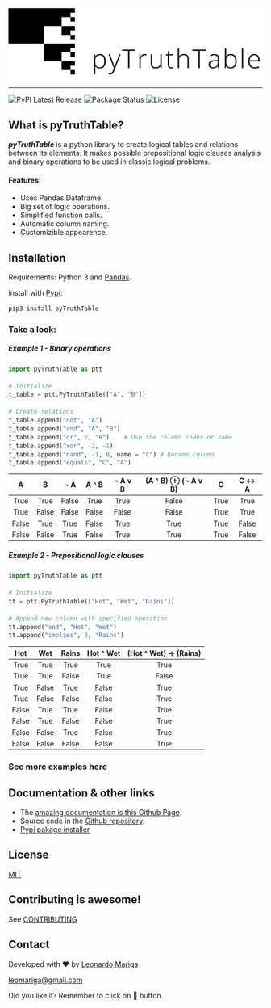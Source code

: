 <div align="center">
  <img src="https://raw.githubusercontent.com/leomariga/pyTruthTable/master/doc/logo.png"><br>
</div>

-----------------
[![PyPI Latest Release](https://img.shields.io/pypi/v/pyTruthTable.svg?style=for-the-badge)](https://pypi.org/project/pyTruthTable/)
[![Package Status](https://img.shields.io/pypi/status/pyTruthTable?style=for-the-badge)](https://pypi.org/project/pyTruthTable/)
[![License](https://img.shields.io/pypi/l/pyTruthTable.svg?style=for-the-badge)](https://github.com/leomariga/pyTruthTable/blob/master/LICENSE)

## What is pyTruthTable?
**_pyTruthTable_** is a python library to create logical tables and relations between its elements. It makes possible prepositional logic clauses analysis and  binary operations to be used in classic logical problems.

#### Features:
 - Uses Pandas Dataframe.
 - Big set of logic operations.
 - Simplified function calls.
 - Automatic column naming.
 - Customizible appearence.


## Installation
Requirements: Python 3 and [Pandas](https://github.com/pandas-dev/pandas).

Install with [Pypi](https://pypi.org/project/pyTruthTable/):

```sh
pip3 install pyTruthTable
```

### Take a look: 

##### Example 1 - Binary operations

``` python
import pyTruthTable as ptt

# Initialize
t_table = ptt.PyTruthTable(["A", "B"])

# Create relations
t_table.append("not", "A")
t_table.append("and", "A", "B")
t_table.append("or", 2, "B")    # Use the column index or name
t_table.append("xor", -2, -1)
t_table.append("nand", -1, 0, name = "C") # Rename column
t_table.append("equals", "C", "A")
```

|   A   |   B   |  ¬ A  | A ^ B | ¬ A v B | (A ^ B) ⊕ (¬ A v B) |   C  | C ↔ A |
|:-----:|:-----:|:-----:|:-----:|:-------:|:-------------------:|:----:|:-----:|
|  True |  True | False |  True |   True  |        False        | True |  True |
|  True | False | False | False |  False  |        False        | True |  True |
| False |  True |  True | False |   True  |         True        | True | False |
| False | False |  True | False |   True  |         True        | True | False |

##### Example 2 - Prepositional logic clauses

``` python
import pyTruthTable as ptt

# Initialize
tt = ptt.PyTruthTable(["Hot", "Wet", "Rains"])

# Append new column with specified operation
tt.append("and", "Hot", "Wet")
tt.append("implies", 3, "Rains")
```

|  Hot  |  Wet  | Rains | Hot ^ Wet | (Hot ^ Wet) → (Rains) |
|:-----:|:-----:|:-----:|:---------:|:---------------------:|
|  True |  True |  True |    True   |          True         |
|  True |  True | False |    True   |         False         |
|  True | False |  True |   False   |          True         |
|  True | False | False |   False   |          True         |
| False |  True |  True |   False   |          True         |
| False |  True | False |   False   |          True         |
| False | False |  True |   False   |          True         |
| False | False | False |   False   |          True         |

### See more examples here


## Documentation & other links
 - The [amazing documentation is this Github Ṕage](https://leomariga.github.io/pyTruthTable/).
 - Source code in the [Github repository](https://github.com/leomariga/pyTruthTable).
 - [Pypi pakage installer](https://pypi.org/project/pyTruthTable/)


## License
[MIT](LICENSE)

## Contributing is awesome!

See [CONTRIBUTING](CONTRIBUTING)




## Contact

Developed with :heart: by [Leonardo Mariga](https://github.com/leomariga) 

leomariga@gmail.com

Did you like it? Remember to click on :star2: button.
